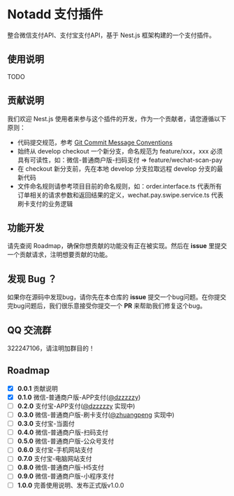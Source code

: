 # Notadd 支付插件

整合微信支付API、支付宝支付API，基于 Nest.js 框架构建的一个支付插件。

## 使用说明

TODO

## 贡献说明

我们欢迎 Nest.js 使用者来参与这个插件的开发，作为一个贡献者，请您遵循以下原则：

- 代码提交规范，参考 [Git Commit Message Conventions](https://docs.google.com/document/d/1QrDFcIiPjSLDn3EL15IJygNPiHORgU1_OOAqWjiDU5Y/edit#)
- 始终从 develop checkout 一个新分支，命名规范为 feature/xxx，xxx 必须具有可读性，如：微信-普通商户版-扫码支付 => feature/wechat-scan-pay
- 在 checkout 新分支前，先在本地 develop 分支拉取远程 develop 分支的最新代码
- 文件命名规则请参考项目目前的命名规则，如：order.interface.ts 代表所有订单相关的请求参数和返回结果的定义，wechat.pay.swipe.service.ts 代表刷卡支付的业务逻辑

## 功能开发

请先查阅 Roadmap，确保你想贡献的功能没有正在被实现。然后在 **issue** 里提交一个贡献请求，注明想要贡献的功能。

## 发现 Bug ？

如果你在源码中发现bug，请你先在本仓库的 **issue** 提交一个bug问题。在你提交完bug问题后，我们很乐意接受你提交一个 **PR** 来帮助我们修复这个bug。

## QQ 交流群

322247106，请注明加群目的！

## Roadmap

- [x] **0.0.1** 贡献说明
- [x] **0.1.0** 微信-普通商户版-APP支付([@dzzzzzy](https://github.com/dzzzzzy))
- [ ] **0.2.0** 支付宝-APP支付([@dzzzzzy](https://github.com/dzzzzzy) 实现中)
- [ ] **0.3.0** 微信-普通商户版-刷卡支付([@zhuangpeng](https://github.com/zhuangpeng) 实现中)
- [ ] **0.3.0** 支付宝-当面付
- [ ] **0.4.0** 微信-普通商户版-扫码支付
- [ ] **0.5.0** 微信-普通商户版-公众号支付
- [ ] **0.6.0** 支付宝-手机网站支付
- [ ] **0.7.0** 支付宝-电脑网站支付
- [ ] **0.8.0** 微信-普通商户版-H5支付
- [ ] **0.9.0** 微信-普通商户版-小程序支付
- [ ] **1.0.0** 完善使用说明、发布正式版v1.0.0